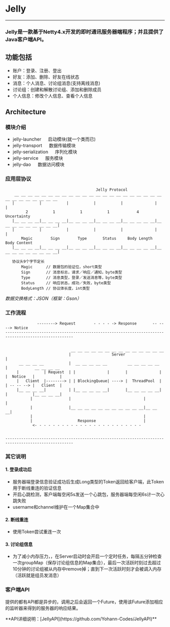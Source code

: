 # Jelly
---
### Jelly是一款基于Netty4.x开发的即时通讯服务器端程序；并且提供了Java客户端API。

## 功能包括
- 账户：登录、注册、登出
- 好友：添加、删除、好友在线状态
- 消息：个人消息、讨论组消息(支持离线消息)
- 讨论组：创建和解散讨论组、添加和删除成员
- 个人信息：修改个人信息、查看个人信息

## Architecture
### 模块介绍
- jelly-launcher &#12288; 启动模块(就一个类而已)
- jelly-transport &#12288; 数据传输模块
- jelly-serialization &#12288; 序列化模块
- jelly-service &#12288; 服务模块
- jelly-dao &#12288; 数据访问模块

### 应用层协议
```
                                        Jelly Protocol
    __ __ __ __ __ __ __ __ __ __ __ __ __ __ __ __ __ __ __ __ __ __ __ __ __ __ __ __ __ __
   |           |           |           |           |              |                          |
         2           1           1           1            4               Uncertainty
   |__ __ __ __|__ __ __ __|__ __ __ __|__ __ __ __|__ __ __ __ __|__ __ __ __ __ __ __ __ __|
   |           |           |           |           |              |                          |
       Magic        Sign        Type       Status     Body Length         Body Content
   |__ __ __ __|__ __ __ __|__ __ __ __|__ __ __ __|__ __ __ __ __|__ __ __ __ __ __ __ __ __|
 
   协议头9个字节定长
       Magic      // 数据包的验证位，short类型
       Sign       // 消息标志，请求／响应／通知，byte类型
       Type       // 消息类型，登录／发送消息等，byte类型
       Status     // 响应状态，成功／失败，byte类型
       BodyLength // 协议体长度，int类型
```
*数据交换格式：JSON（框架：Gson）*

### 工作流程
```
              --------> Request        - - - - -> Response       -- -- --> Notice                    
---------------------------------------------------------------------------------------------------- 
                                                                                                     
                                                                                                     
                             __ __ __ __ __ __ __ __ __ __ __ __ __ __                               
                            |                  Server                 |                              
      __ __ __ __           |  __ __ __ __ __         __ __ __ __ __  |            __ __ __ __       
     |           | Request  | |              |       |              | |  Notice   |           |      
     |   Client  |--------> | | BlockingQueue| ----> |  ThreadPool  | | -- -- --> |   Client  |      
     |__ __ __ __|          | |__ __ __ __ __|       |__ __ __ __ __| |           |__ __ __ __|      
           |                |                                |        |                              
           |                |__ __ __ __ __ __ __ __ __ __ __|__ __ __|                              
           |                                                 |                                       
           |                    Response                     |                                       
            <- - - - - - - - - - - - - - - - - - - - - - - -                                         
                                                                                                     
                                                                                                     
---------------------------------------------------------------------------------------------------- 
```

### 其它说明
#### 1. 登录成功后
- 服务器端登录信息验证成功后生成Long类型的Token返回给客户端，此Token用于断线重连的验证信息
- 开启心跳检测，客户端每空闲5s发送一个心跳包，服务器端每空闲6s计一次心跳失败
- username和channel维护在一个Map集合中

#### 2. 断线重连
- 使用Token尝试重连一次

#### 3. 讨论组信息
- 为了减小内存压力，，在Server启动时会开启一个定时任务，每隔五分钟检查一次groupMap（保存讨论组信息的Map集合），最后一次活跃时刻过去超过10分钟的讨论组被从内存中remove掉；直到下一次活跃时刻才会被调入内存（活跃就是组员发消息）

### 客户端API
提供的都有API都是异步的，调用之后会返回一个Future，使用该Future添加相应的监听器来得到的服务器的响应结果。
<p>
**API详细说明：[JellyAPI](https://github.com/Yohann-Codes/JellyAPI)**
